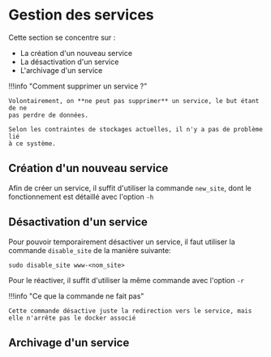 # Gestion des services

Cette section se concentre sur :

* La création d'un nouveau service
* La désactivation d'un service
* L'archivage d'un service

!!!info "Comment supprimer un service ?"

    Volontairement, on **ne peut pas supprimer** un service, le but étant de ne
    pas perdre de données.

    Selon les contraintes de stockages actuelles, il n'y a pas de problème lié
    à ce système.

## Création d'un nouveau service

Afin de créer un service, il suffit d'utiliser la commande `new_site`, dont le fonctionnement est détaillé avec l'option `-h`

## Désactivation d'un service 

Pour pouvoir temporairement désactiver un service, il faut utiliser la commande `disable_site` de la manière suivante: 

```title="Désactivation d'un site"
sudo disable_site www-<nom_site>
```

Pour le réactiver, il suffit d'utiliser la même commande avec l'option `-r`

!!!info "Ce que la commande ne fait pas"

    Cette commande désactive juste la redirection vers le service, mais elle n'arrête pas le docker associé

## Archivage d'un service

